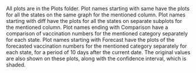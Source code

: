 All plots are in the Plots folder.
Plot names starting with same have the plots for all the states on the same graph for the mentioned column.
Plot names starting with diff have the plots for all the states on separate subplots for the mentioned column.
Plot names ending with Comparison have a comparison of vaccination numbers for the mentioned category separately for each state.
Plot names starting with Forecast have the plots of the forecasted vaccination numbers for the mentioned category separately for each state, for a period of 10 days after the current date.
The original values are also shown on these plots, along with the confidence interval, which is shaded.
